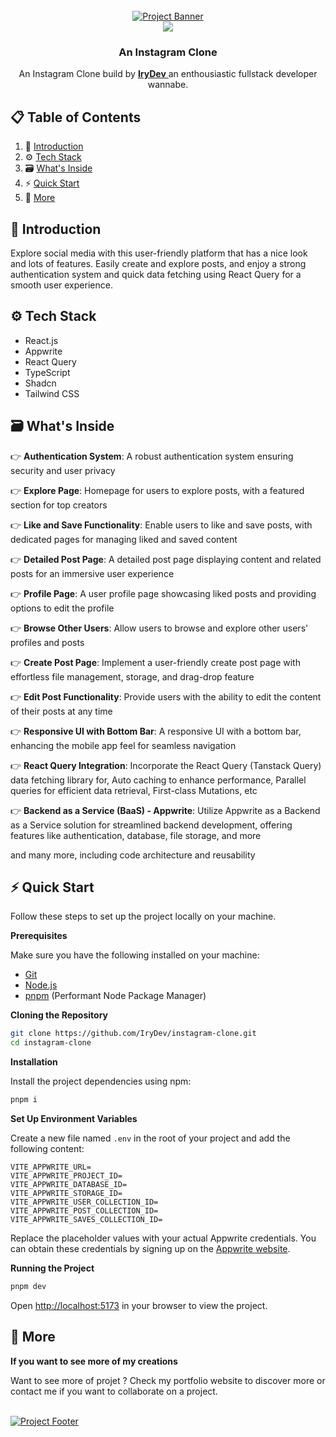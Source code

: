 <div align="center">
  <br />
    <a href="https://instagram-clone.vercel.app/" target="_blank">
      <img src="https://github.com/user-attachments/assets/d31e8be5-832b-4526-8de3-216405b0c0d6" alt="Project Banner">
    </a>

  <br />

  <div>
    <img src="https://skills-icons.vercel.app/api/icons?i=react,reactquery,ts,appwrite,shadcnui,tailwindcss" />
  </div>

  <h3 align="center">An Instagram Clone</h3>

   <div align="center">
     An Instagram Clone build by <a href="https://rey-kosso.com/" target="_blank"><b>IryDev</b> </a>an enthousiastic fullstack developer wannabe.
    </div>
</div>

## 📋 <a name="table">Table of Contents</a>

1. 🤖 [Introduction](#introduction)
2. ⚙️ [Tech Stack](#tech-stack)
3. 🗃️ [What's Inside](#whatsinside)
4. ⚡ [Quick Start](#quick-start)
5. 🚀 [More](#more)

## <a name="introduction">🤖 Introduction</a>

Explore social media with this user-friendly platform that has a nice look and lots of features. Easily create and explore posts, and enjoy a strong authentication system and quick data fetching using React Query for a smooth user experience.

## <a name="tech-stack">⚙️ Tech Stack</a>

- React.js
- Appwrite
- React Query
- TypeScript
- Shadcn
- Tailwind CSS

## <a name="whatsinside">🗃️ What's Inside</a>

👉 **Authentication System**: A robust authentication system ensuring security and user privacy

👉 **Explore Page**: Homepage for users to explore posts, with a featured section for top creators

👉 **Like and Save Functionality**: Enable users to like and save posts, with dedicated pages for managing liked and saved content

👉 **Detailed Post Page**: A detailed post page displaying content and related posts for an immersive user experience

👉 **Profile Page**: A user profile page showcasing liked posts and providing options to edit the profile

👉 **Browse Other Users**: Allow users to browse and explore other users' profiles and posts

👉 **Create Post Page**: Implement a user-friendly create post page with effortless file management, storage, and drag-drop feature

👉 **Edit Post Functionality**: Provide users with the ability to edit the content of their posts at any time

👉 **Responsive UI with Bottom Bar**: A responsive UI with a bottom bar, enhancing the mobile app feel for seamless navigation

👉 **React Query Integration**: Incorporate the React Query (Tanstack Query) data fetching library for, Auto caching to enhance performance, Parallel queries for efficient data retrieval, First-class Mutations, etc

👉 **Backend as a Service (BaaS) - Appwrite**: Utilize Appwrite as a Backend as a Service solution for streamlined backend development, offering features like authentication, database, file storage, and more

and many more, including code architecture and reusability

## <a name="quick-start">⚡ Quick Start</a>

Follow these steps to set up the project locally on your machine.

**Prerequisites**

Make sure you have the following installed on your machine:

- [Git](https://git-scm.com/)
- [Node.js](https://nodejs.org/en)
- [pnpm](https://www.pnpm.io/) (Performant Node Package Manager)

**Cloning the Repository**

```bash
git clone https://github.com/IryDev/instagram-clone.git
cd instagram-clone
```

**Installation**

Install the project dependencies using npm:

```bash
pnpm i
```

**Set Up Environment Variables**

Create a new file named `.env` in the root of your project and add the following content:

```env
VITE_APPWRITE_URL=
VITE_APPWRITE_PROJECT_ID=
VITE_APPWRITE_DATABASE_ID=
VITE_APPWRITE_STORAGE_ID=
VITE_APPWRITE_USER_COLLECTION_ID=
VITE_APPWRITE_POST_COLLECTION_ID=
VITE_APPWRITE_SAVES_COLLECTION_ID=
```

Replace the placeholder values with your actual Appwrite credentials. You can obtain these credentials by signing up on the [Appwrite website](https://appwrite.io/).

**Running the Project**

```bash
pnpm dev
```

Open [http://localhost:5173](http://localhost:5173) in your browser to view the project.

## <a name="more">🚀 More </a>

**If you want to see more of my creations**

Want to see more of projet ? Check my portfolio website to discover more or contact me if you want to collaborate on a project.

<br />
    <a href="https://rey-kosso.com/" target="_blank">
      <img src="https://github.com/user-attachments/assets/1c30a346-702a-4cf3-8647-e970409de8e9" alt="Project Footer">
    </a>
<br />
